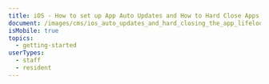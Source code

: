 ```yaml
---
title: iOS - How to set up App Auto Updates and How to Hard Close Apps
document: /images/cms/ios_auto_updates_and_hard_closing_the_app_lifeloop_trainings.pdf
isMobile: true
topics:
  - getting-started
userTypes:
  - staff
  - resident
---
```

